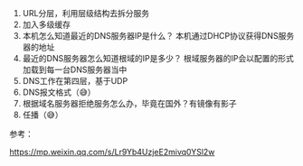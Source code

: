 1. URL分层，利用层级结构去拆分服务
2. 加入多级缓存
3. 本机怎么知道最近的DNS服务器IP是什么？ 本机通过DHCP协议获得DNS服务器的地址
4. 最近的DNS服务器怎么知道根域的IP是多少？ 根域服务器的IP会以配置的形式加载到每一台DNS服务器当中
5. DNS工作在第四层，基于UDP
6. DNS报文格式（😅）
7. 根据域名服务器拒绝服务怎么办，毕竟在国外？有镜像有影子
8. 任播（😅）

参考：

https://mp.weixin.qq.com/s/Lr9Yb4UzjeE2mivq0YSl2w